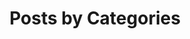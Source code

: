 ---
title: "Posts by Categories"
permalink: /categories/
layout: categories
author_profile: false
---